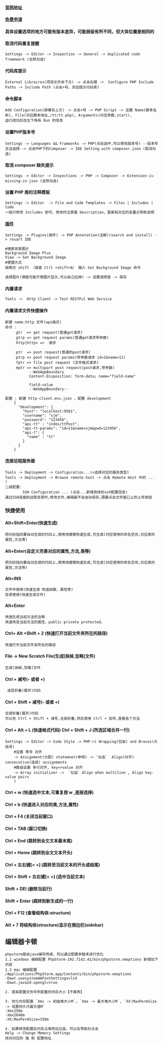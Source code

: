 #### [官网地址](https://www.jetbrains.com/help/phpstorm/quick-start-guide-phpstorm.html)

#### [免费申请](https://www.jetbrains.com/shop/eform/opensource)

#### 具体设置选项的地方可能有版本差异，可能层级有所不同，但大体位置是相同的

#### 取消代码重复提醒
    Settings -> Editor -> Inspection -> General -> duplicated code framework (去除勾选)
    
#### 代码库提示
    External Libraires(项目文件夹下方) -> 点击右键 ->  Configure PHP Include Paths -> Include Path (点击+号，添加提示代码库)
    
#### 命令脚本 
    Add Configuration(屏幕右上方) -> 点击+号 -> PHP Script -> 设置 Name(脚本名称), File(对应脚本地址,/tt/tt.php), Arguments(对应参数,start),
    运行成功后在左下角有 Run 的信息
    
#### 设置PHP版本号
    Settings -> Languages && Framworks -> PHP(点击选中,可以修改版本号) --版本号无法选择--> 点击PHP下的Composer -> IDE Setting with composer.json (取消勾选)

#### 取消 composer 缺失提示
    Settings -> Editor -> Inspections -> PHP -> Composer -> Extension-is-missing-in-json (去除勾选)    

#### 设置 PHP 类的注释模板
    Settings -> Editor  -> File and Code Templates -> Files | Includes | Code
    一般只修改 Includes 即可，修改时注意看 Description，里面有对应的变量示例和说明
 
#### [插件](https://plugins.jetbrains.com/phpstorm)
    Settings -> Plugins(插件) -> PHP Annotation(注解)(search and install) -> resart IDE
    
    #搜索背景图片
    Background Image Plus
    View -> Set Background Image
    #便捷方式
    按两次 shift （或者 Ctrl +shift+A） 输入 Set Background Image 命令
    
    选择图片(弹窗可能不够图片显示,可以自己拉伸) -> 设置透明度 -> 保存
    
#### 内置请求
    Tools ->  Http Client -> Test RESTFul Web Service

#### 内置请求文件快捷操作
    新建 name.http 文件(api格式)
    命令 : 
         gtr  => get request(普通get请求)
         gtrp => get request params(普通get请求带参数)
         http|https =>  请求
         
         ptr  => post request(普通的post请求)
         ptrp => post request params(带参数请求 id=1&name=11)
         fptr => file post request (文件格式请求)
         mptr => multipart post request(post请求,带参数)
               --WebAppBoundary
               Content-Disposition: form-data; name="field-name"
               
               field-value
               --WebAppBoundary--
               
    配置 : 新建 http-client.env.json ，配置 development
        {
          "development": {
            "host": "localhost:9501",
            "username": "sjm",
            "password": "123456",
            "api-tt" : "index/ttPost",
            "api-tt-params": "id=11&name=sjm&pwd=123456",
            "api-t": {
              "name" : "tt"
            }
          }
        }               
#### 连接远程服务器
    Tools -> Deployment -> Configuration...(+选择对应的服务类型)
    Tools -> Deployment -> Browse remote host -> 点击 Remote Host 中的 ... )
    二级配置:
            SSH Configuration ... (点击...新增具体的ssh配置信息)
    通过SSH连接到远程目录时,修改文件,编辑器不会自动保存,需要点击文件窗口上的上传按钮
### 快捷使用
    
#### Alt+Shift+Enter(快速生成)
    把光标指向要自动生成的代码上,使用快捷键快速生成,可生成(对应使用的命名空间,对应类的属性,方法等)  

#### Alt+Enter(自定义完善对应的属性,方法,类等)
    把光标指向要自动生成的代码上,使用快捷键快速生成,可生成(对应使用的命名空间,对应类的属性,方法等)

#### Alt+INS
    文件中使用(快速生成 构造函数，属性等)
    目录使用(快速生成文件)

#### Alt+Enter
    快速生成当前方法的注释      
    快速改变当前方法的属性，public private protected。
    
#### Ctrl+ Alt +Shift + 2 (快速打开当前文件夹所在的路径)
    快速打开当前文件夹所在的路径

#### File -> New Scratch File(生成[抹掉,忽略]文件)
    生成[抹掉,忽略]文件
    
    
#### Ctrl + 减号(- 或者 +)  
     逐层折叠(展开)代码
     
     
#### Ctrl +  Shift +  减号(- 或者 +)     
    全部折叠(展开)代码
    可以先 Ctrl + Shift + 减号,全部折叠,然后使用 Ctrl + 加号,查看各个方法
    
#### Ctrl + Alt + L (快速格式代码)  Ctrl + Shift + J (所选区域合并一行)
    Settings -> Editor -> Code Style -> PHP->( Wrapping(包装) and Braces(大括号) 
        #设置 等号 对齐
        -> Assignment(分配) statemnet(申明) -> `勾选`  Align(对齐) consecutive(连续) assignments
        #数组设置 多行对齐, key=>value 对齐
        -> Array initializer ->  `勾选` Align when multiline , Align key-value pairs
        )
        
#### Ctrl + w (快速选中文本,可重复按 w ,逐层选择)

#### Ctrl + b (快速进入对应的类,方法,属性)
    
#### Ctrl + F4 (关闭当前窗口)

#### Ctrl + TAB (窗口切换)

#### Ctrl + End (跳转到全文文本最末尾)

#### Ctrl + Home (跳转到全文文本开头)

#### Ctrl + 左右键[< >] (跳转至当前文本的开头或结尾)

#### Ctrl + Shift + 左右键[< >] (选中当前文本)

#### Shift + DEl (删除当前行)

#### Shift + Enter (跳转到新生成的一行)

#### Ctrl + F12  (查看结构体:structure)

#### Alt + 7  将结构体(structure)显示在侧边栏(sidebar)

## 编辑器卡顿
~~~
phpstorm是由java编写而成，可以通过配置参数来进行优化
1.1 windows 编辑配置 PhpStorm-192.7142.41/bin/phpstorm.vmoptions 新增如下内容
1.2 mac 编辑配置 /Applications/PhpStorm.app/Contents/bin/phpstorm.vmoptions
-Dawt.usesystemAAFontSettings=lcd
-Dawt.java2d.opengl=true

2. 提高配置文件中所配置的内存大小【不推荐】

3. 优化内存配置 `Xms -> 初始堆大小M`, `Xmx -> 最大堆大小M`, `XX:MaxPermSize -> 设置持久代最大值M`
-Xms256m
-Xmx2048m
-XX:MaxPermSize=350m

4. 如果修改配置后内存占用然后过高，可以在导航栏点击 
Help -> Change Memory Settings
核对对应的 值 和 配置地址
~~~